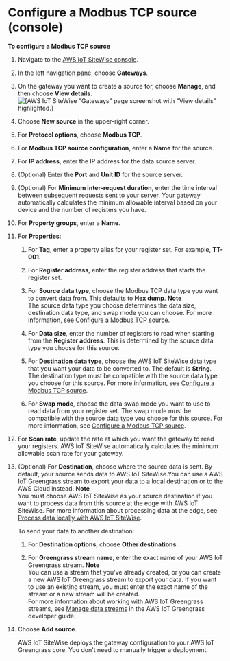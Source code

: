 # Configure a Modbus TCP source \(console\)<a name="config-modbus-console"></a>

**To configure a Modbus TCP source**

1. Navigate to the [AWS IoT SiteWise console](https://console.aws.amazon.com/iotsitewise/)\.

1. In the left navigation pane, choose **Gateways**\.

1. On the gateway you want to create a source for, choose **Manage**, and then choose **View details**\.  
![\[AWS IoT SiteWise "Gateways" page screenshot with "View details" highlighted.\]](http://docs.aws.amazon.com/iot-sitewise/latest/userguide/images/gateway-view-details-console.png)

1. Choose **New source** in the upper\-right corner\.

1. For **Protocol options**, choose **Modbus TCP**\.

1. For **Modbus TCP source configuration**, enter a **Name** for the source\.

1. For **IP address**, enter the IP address for the data source server\.

1. \(Optional\) Enter the **Port** and **Unit ID** for the source server\.

1.  \(Optional\) For **Minimum inter\-request duration**, enter the time interval between subsequent requests sent to your server\. Your gateway automatically calculates the minimum allowable interval based on your device and the number of registers you have\. 

1. For **Property groups**, enter a **Name**\.

1. For **Properties**:

   1. For **Tag**, enter a property alias for your register set\. For example, **TT\-001**\.

   1. For **Register address**, enter the register address that starts the register set\.

   1. For **Source data type**, choose the Modbus TCP data type you want to convert data from\. This defaults to **Hex dump**\.
**Note**  
The source data type you choose determines the data size, destination data type, and swap mode you can choose\. For more information, see [Configure a Modbus TCP source](configure-modbus-source.md)\. 

   1. For **Data size**, enter the number of registers to read when starting from the **Register address**\. This is determined by the source data type you choose for this source\.

   1. For **Destination data type**, choose the AWS IoT SiteWise data type that you want your data to be converted to\. The default is **String**\. The destination type must be compatible with the source data type you choose for this source\. For more information, see [Configure a Modbus TCP source](configure-modbus-source.md)\.

   1. For **Swap mode**, choose the data swap mode you want to use to read data from your register set\. The swap mode must be compatible with the source data type you choose for this source\. For more information, see [Configure a Modbus TCP source](configure-modbus-source.md)\.

1. For **Scan rate**, update the rate at which you want the gateway to read your registers\. AWS IoT SiteWise automatically calculates the minimum allowable scan rate for your gateway\.

1. \(Optional\) For **Destination**, choose where the source data is sent\. By default, your source sends data to AWS IoT SiteWise\.You can use a AWS IoT Greengrass stream to export your data to a local destination or to the AWS Cloud instead\. 
**Note**  
You must choose AWS IoT SiteWise as your source destination if you want to process data from this source at the edge with AWS IoT SiteWise\. For more information about processing data at the edge, see [Process data locally with AWS IoT SiteWise](edge-processing.md)\.

   To send your data to another destination:

   1. For **Destination options**, choose **Other destinations**\.

   1. For **Greengrass stream name**, enter the exact name of your AWS IoT Greengrass stream\.
**Note**  
 You can use a stream that you've already created, or you can create a new AWS IoT Greengrass stream to export your data\. If you want to use an existing stream, you must enter the exact name of the stream or a new stream will be created\.   
For more information about working with AWS IoT Greengrass streams, see [Manage data streams](https://docs.aws.amazon.com/greengrass/latest/developerguide/stream-manager.html) in the AWS IoT Greengrass developer guide\.

1. Choose **Add source**\.

   AWS IoT SiteWise deploys the gateway configuration to your AWS IoT Greengrass core\. You don't need to manually trigger a deployment\.